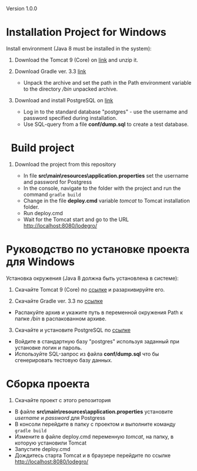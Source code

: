 Version 1.0.0  

Installation Project for Windows
=========================================

Install environment (Java 8 must be installed in the system):

1. Download the Tomcat 9 (Core) on [link](http://tomcat.apache.org/download-90.cgi) and unzip it.

2. Download Gradle ver. 3.3 [link](https://gradle.org/install#manually)
	* Unpack the archive and set the path in the Path environment variable to the directory */bin* unpacked archive.
 

3. Download and install PostgreSQL on [link](https://www.postgresql.org/download/windows/)
 
	* Log in to the standard database "postgres" - use the username and password specified during installation.
	* Use SQL-query from a file **conf/dump.sql** to create a test database.


 
Build project
=========================================
1. Download the project from this repository

	* In file **src\main\resources\application.properties** set the username and password for Postgress
	* In the console, navigate to the folder with the project and run the command `gradle build`
	* Change in the file **deploy.cmd** variable *tomcat* to Tomcat installation folder.
	* Run deploy.cmd
	* Wait for the Tomcat start and go to the URL [http://localhost:8080/lodegro/](http://localhost:8080/lodegro/)





Руководство по установке проекта для Windows
=========================================

Установка окружения (Java 8 должна быть установлена в системе):

1. Скачайте Tomcat 9 (Core) по [ссылке](http://tomcat.apache.org/download-90.cgi) и разархивируйте его.

2. Скачайте Gradle ver. 3.3 по [ссылке](https://gradle.org/install#manually) 
 * Распакуйте архив и укажите путь в переменной окружения Path к папке */bin* в распакованном архиве.
 
 
3. Скачайте и установите PostgreSQL по [ссылке](https://www.postgresql.org/download/windows/)
 
  * Войдите в стандартную базу "postgres" используя заданный при установке логин и пароль.
  * Используйте SQL-запрос из файла **conf/dump.sql** что бы сгенерировать тестовую базу данных.
 
Сборка проекта
=========================================
1. Скачайте проект с этого репозитория

  * В файле **src\main\resources\application.properties** установите *username* и *password* для Postgress
  * В консоли перейдите в папку с проектом и выполните команду `gradle build`
  * Измените в файле deploy.cmd переменную *tomcat*, на папку, в которую установили Tomcat
  * Запустите deploy.cmd
  * Дождитесь старта Tomcat и в браузере перейдите по ссылке [http://localhost:8080/lodegro/](http://localhost:8080/lodegro/)

